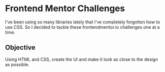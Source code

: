 # Frontend Mentor Challenges

I've been using so many libraries lately that I've completely forgotten how to use CSS. So I decided to tackle these frontendmentor.io challenges one at a time.

## Objective

Using HTML and CSS, create the UI and make it look as close to the design as possible.
